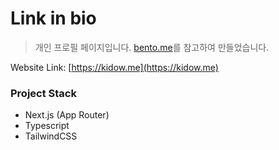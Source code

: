 # Link in bio

> 개인 프로필 페이지입니다. [bento.me](https://bento.me/)를 참고하여 만들었습니다.

Website Link: [https://kidow.me](https://kidow.me)

### Project Stack

- Next.js (App Router)
- Typescript
- TailwindCSS
